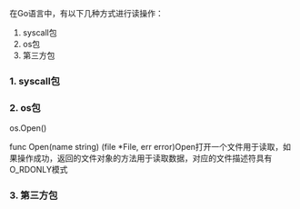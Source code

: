 在Go语言中，有以下几种方式进行读操作：
1. syscall包
2. os包
3. 第三方包

### 1. syscall包
### 2. os包
os.Open()

func Open(name string) (file *File, err error)Open打开一个文件用于读取，如果操作成功，返回的文件对象的方法用于读取数据，对应的文件描述符具有O_RDONLY模式
### 3. 第三方包 
